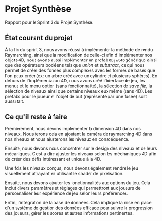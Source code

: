 # Projet Synthèse
 
Rapport pour le Sprint 3 du Projet Synthèse.

## État courant du projet

À la fin du sprint 3, nous avons réussi à implémenter la méthode de rendu Raymarching, ainsi que la modification de celle-ci afin d'implémenter nos objets 4D, nous avons aussi implémenter un prefab `Objet4D` générique ainsi que des opérateurs booléens tels que *union* et *substract*, ce qui nous permet de créer des formes plus complexes avec les formes de bases que l'on peux créer (ex: un arbre créé avec un cylindre et plusieurs sphères). En dehors de l'implémentation 4D, nous avons créé l'interface de jeu, les menus et le menu option (sans fonctionnalité), la sélection de *save file*, la sélection de niveaux ainsi que certains niveaux eux même (sans 4D). Les prefabs pour le joueur et l'objet de but (représenté par une fusée) sont aussi fait.


## Ce qu'il reste à faire

Premièrement, nous devons implémenter la dimension 4D dans nos niveaux. Nous ferons cela en ajoutant la caméra de raymarching 4D dans nos niveaux et nous ajusterons les niveaux en conscéquence.

Ensuite, nous devons nous concentrer sur le design des niveaux et de leurs mécaniques. C'est a dire ajuster les niveaux selon les méchaniques 4D afin de créer des défis intéressant et unique à la 4D.

Une fois les niveaux conçus, nous devons également rendre le jeu visuellement attrayant en utilisant le shader de pixelisation.

Ensuite, nous devons ajouter les fonctionnalités aux options du jeu. Cela inclut divers paramètres et réglages qui permettront aux joueurs de personnaliser leur expérience de jeu selon leurs préférences.

Enfin, l'intégration de la base de données. Cela implique la mise en place d'un système de gestion des données efficace pour suivre la progression des joueurs, gérer les scores et autres informations pertinentes.